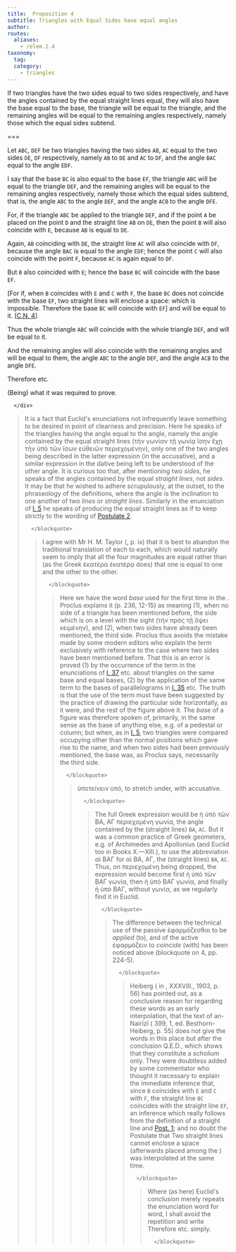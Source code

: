 ```yaml
---
title:  Proposition 4
subtitle: Triangles with Equal Sides have equal angles
author:
routes:
  aliases:
    - /elem.1.4
taxonomy:
  tag:
  category:
    - triangles
---
```


If two triangles have the two sides equal to two sides respectively, and have the angles contained by the equal straight lines equal, they will also have the base equal to the base, the triangle will be equal to the triangle, and the remaining angles <lb n="5"/>will be equal to the remaining angles respectively, namely those which the equal sides subtend.


===

Let `ABC`, `DEF` be two triangles having the two sides `AB`, `AC` equal to the two sides `DE`, `DF` respectively, namely `AB` to `DE` and `AC` to `DF`, and the angle `BAC` equal to the <lb n="10"/>angle `EDF`.

I say that the base `BC` is also equal to the base `EF`, the triangle `ABC` will be equal to the triangle `DEF`, and the remaining angles will be equal to the remaining angles respectively, namely those which the equal sides subtend, that <lb n="15"/>is, the angle `ABC` to the angle `DEF`, and the angle `ACB` to the angle `DFE`.

For, if the triangle `ABC` be applied to the triangle `DEF`, <span class="center">and if the point `A` be placed <lb n="20"/>on the point `D` and the straight line `AB` on `DE`,</span> then the point `B` will also coincide with `E`, because `AB` is equal to `DE`.
<pb n="248"/><lb n="25"/>

Again, `AB` coinciding with `DE`, the straight line `AC` will also coincide with `DF`, because the angle `BAC` is equal to the angle `EDF`; <span class="center">hence the point `C` will also coincide with the point `F`, because `AC` is again equal to `DF`.</span>
<lb n="30"/>

But `B` also coincided with `E`; hence the base `BC` will coincide with the base `EF`.

[For if, when `B` coincides with `E` and `C` with `F`, the base `BC` does not coincide with the base `EF`, two straight lines will enclose a space: which is impossible. <lb n="35"/><span class="center">Therefore the base `BC` will coincide with `EF`] and will be equal to it. [<a href="/elem.1.c.n.4">C.N. 4</a>]</span>

Thus the whole triangle `ABC` will coincide with the whole triangle `DEF`, <span class="center">and will be equal to it.</span>
<lb n="40"/>

And the remaining angles will also coincide with the remaining angles and will be equal to them, the angle `ABC` to the angle `DEF`, and the angle `ACB` to the angle `DFE`.


Therefore etc. <lb n="45"/>

<div class="QED">

(Being) what it was required to prove.

      </div>
<blockquote n="1-3" class="crit" place="unspecified" anchored="yes">

<p>It is a fact that Euclid's enunciations not infrequently leave something to be desired in point of clearness and precision. Here he speaks of the triangles having <quote>the angle equal to the angle, namely the angle contained by the equal straight lines</quote>
 (<foreign lang="greek">τὴν γωνίαν τῇ γωνίᾳ ἴσην ἔχῃ τὴν ὑπὸ τῶν ἴσων εὐθειῶν περιεχομένην</foreign>), only one of the two angles being described in the latter expression (in the accusative), and a similar expression in the dative being left to be understood of the other angle. It is curious too that, after mentioning two <quote><em>sides</em>,</quote>
 he speaks of the angles contained by the equal <quote><em>straight lines</em>,</quote>
 not <quote><em>sides</em>.</quote>
 It may be that he wished to adhere scrupulously, at the outset, to the phraseology of the definitions, where the angle is the inclination to one another of two <em>lines</em> or <em>straight lines</em>. Similarly in the enunciation of <a href="/elem.1.5">I. 5</a> he speaks of producing the equal <quote>straight lines</quote>
 as if to keep strictly to the wording of <a href="/elem.1.post.2">Postulate 2</a>.</p>

      </blockquote>
<blockquote n="2. respectively." class="crit" place="unspecified" anchored="yes">

<p>I agree with Mr H. M. Taylor (<title>Euclid</title>, p. ix) that it is best to abandon the traditional translation of <quote>each to each,</quote>
 which would naturally seem to imply that all the four magnitudes are equal rather than (as the Greek <foreign lang="greek">ὲκατέρα ὲκατέρᾳ</foreign> does) that one is equal to one and the other to the other.</p>

      </blockquote>
<blockquote n="3. the base." class="crit" place="unspecified" anchored="yes">

<p>Here we have the word <em>base</em> used for the first time in the <title>Elements</title>. Proclus explains it (<xref n="Proc. p. 236, 12-15" from="ROOT" to="DITTO">p. 236, 12-15</xref>) as meaning (1), when no side of a triangle has been mentioned before, the side <quote>which is on a level with the sight</quote>
 (<foreign lang="greek">τὴν πρὸς τῇ ὄψει κειμένην</foreign>), and (2), when two sides have already been mentioned, the third side. Proclus thus avoids the mistake made by some modern editors who explain the term exclusively with reference to the case where two sides have been mentioned before. That this is an error is proved (1) by the occurrence of the term in the enunciations of <a href="/elem.1.37">I. 37</a> etc. about triangles on the same base and equal bases, (2) by the application of the same term to the bases of parallelograms in <a href="/elem.1.35">I. 35</a> etc. The truth is that the use of the term must have been suggested by the practice of drawing the particular side horizontally, as it were, and the rest of the figure above it. The <em>base</em> of a figure was therefore spoken of, primarily, in the same sense as the base of anything <pb n="249"/>else, e.g. of a pedestal or column; but when, as in <a href="/elem.1.5">I. 5</a>, two triangles were compared occupying other than the normal positions which gave rise to the name, and when two sides had been previously mentioned, the base was, as Proclus says, necessarily the third side.</p>

      </blockquote>
<blockquote n="6. subtend." class="crit" place="unspecified" anchored="yes">

<p><foreign lang="greek">ὑποτείνειν ὑπό</foreign>, <quote>to stretch under,</quote>
 with accusative.</p>

      </blockquote>
<blockquote n="9. the angle BAC." class="crit" place="unspecified" anchored="yes">

The full Greek expression would be <foreign lang="greek">ἡ ὑπὸ τῶν ΒΑ, ΑΓ περιεχομένη γωνία</foreign>, <quote>the angle contained by the (straight lines) `BA`, `AC`.</quote>
But it was a common practice of Greek geometers, e.g. of Archimedes and Apollonius (and Euclid too in Books X.—XIII.), to use the abbreviation <foreign lang="greek">αἱ ΒΑΓ</foreign> for <foreign lang="greek">αἱ ΒΑ, ΑΓ</foreign>, <quote>the (straight lines) `BA`, `AC`.</quote>
Thus, on <foreign lang="greek">περιεχομένη</foreign> being dropped, the expression would become first <foreign lang="greek">ἡ ὑπὸ τῶν ΒΑΓ γωνία</foreign>, then <foreign lang="greek">ἡ ὑπὸ ΒΑΓ γωνία</foreign>, and finally <foreign lang="greek">ἡ ὑπὸ ΒΑΓ</foreign>, without <foreign lang="greek">γωνία</foreign>, as we regularly find it in Euclid.

      </blockquote>
<blockquote n="17. if the triangle be applied to..., 23. coincide." class="crit" place="unspecified" anchored="yes">

The difference between the technical use of the passive <foreign lang="greek">ἐφαρμόζεσθαι</foreign> <quote>to be <em>applied</em> (to),</quote>
and of the active <foreign lang="greek">ἐφαρμόζειν</foreign> <quote>to <em>coincide</em> (with)</quote>
has been noticed above (blockquote on <title>Common Notion</title> 4, pp. 224-5).

      </blockquote>
<blockquote n="32. [For if, when B coincides...36. coincide with EF]." class="crit" place="unspecified" anchored="yes">

Heiberg (<title>Paralipomena su Euklid</title> in <title>Hermes</title>, XXXVIII., 1903, p. 56) has pointed out, as a conclusive reason for regarding these words as an early interpolation, that the text of an-Nairīzī (<title>Codex Leidensis</title> 399, 1, ed. Besthorn-Heiberg, p. 55) does not give the words in this place but after the conclusion Q.E.D., which shows that they constitute a <em>scholium</em> only. They were doubtless added by some commentator who thought it necessary to explain the immediate inference that, since `B` coincides with `E` and `C` with `F`, the straight line `BC` coincides with the straight line `EF`, an inference which really follows from the definition of a straight line and <a href="/elem.1.post.1">Post. 1</a>; and no doubt the Postulate that <quote>Two straight lines cannot enclose a space</quote>
(afterwards placed among the <title>Common Notions</title>) was interpolated at the same time.

      </blockquote>
<blockquote n="44. Therefore etc." class="crit" place="unspecified" anchored="yes">

Where (as here) Euclid's <em>conclusion</em> merely repeats the enunciation word for word, I shall avoid the repetition and write <quote>Therefore etc.</quote>
simply.

      </blockquote>
